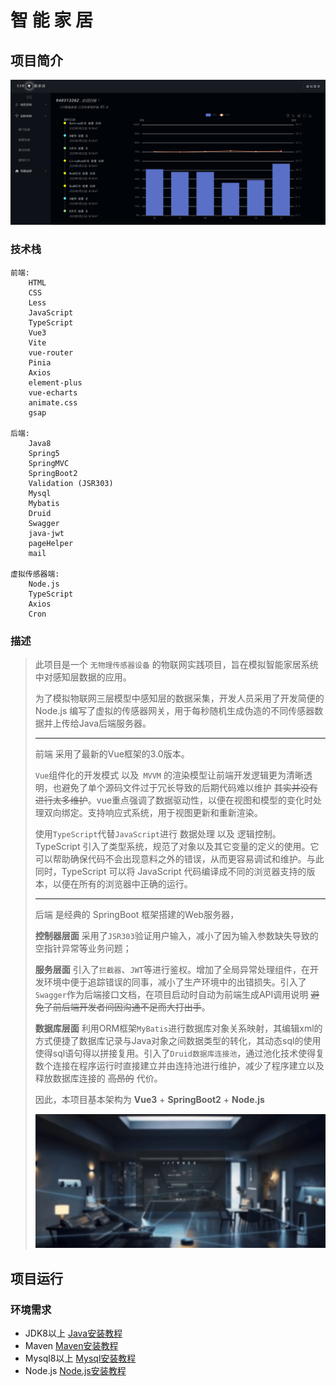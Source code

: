 #		智 能 家 居



##	项目简介

 ![image-20230213204222461](https://github.com/PieceOfFall/projectImg/blob/main/SmartHouseSystem/homepage4.jpg?raw=true) 



###		      技术栈 

```
前端:
	HTML
	CSS
	Less
	JavaScript
	TypeScript
	Vue3
	Vite
	vue-router
	Pinia
	Axios
	element-plus
	vue-echarts
	animate.css
	gsap

后端:
	Java8
	Spring5
	SpringMVC
	SpringBoot2
	Validation (JSR303)
	Mysql
	Mybatis
	Druid
	Swagger
	java-jwt
	pageHelper
	mail
	
虚拟传感器端:
	Node.js
	TypeScript
	Axios
	Cron
```


###	描述

>
> 此项目是一个 ```无物理传感器设备``` 的物联网实践项目，旨在模拟智能家居系统中对感知层数据的应用。
>
> 为了模拟物联网三层模型中感知层的数据采集，开发人员采用了开发简便的 Node.js 编写了虚拟的传感器网关，用于每秒随机生成伪造的不同传感器数据并上传给Java后端服务器。
>
> ---
>
> 
>
> 前端 采用了最新的Vue框架的3.0版本。
>
> ``Vue``组件化的开发模式 以及`` MVVM`` 的渲染模型让前端开发逻辑更为清晰透明，也避免了单个源码文件过于冗长导致的后期代码难以维护  ~~其实并没有进行太多维护~~。vue重点强调了数据驱动性，以便在视图和模型的变化时处理双向绑定。支持响应式系统，用于视图更新和重新渲染。
>
> 使用```TypeScript```代替``JavaScript``进行 数据处理 以及 逻辑控制。TypeScript 引入了类型系统，规范了对象以及其它变量的定义的使用。它可以帮助确保代码不会出现意料之外的错误，从而更容易调试和维护。与此同时，TypeScript 可以将 JavaScript 代码编译成不同的浏览器支持的版本，以便在所有的浏览器中正确的运行。
>
> ---
>
> 
>
> 后端 是经典的 SpringBoot 框架搭建的Web服务器，
>
> **控制器层面** 采用了``JSR303``验证用户输入，减小了因为输入参数缺失导致的空指针异常等业务问题；
>
> **服务层面** 引入了```拦截器```、```JWT```等进行鉴权。增加了全局异常处理组件，在开发环境中便于追踪错误的同事，减小了生产环境中的出错损失。引入了```Swagger```作为后端接口文档，在项目启动时自动为前端生成API调用说明  ~~避免了前后端开发者间因沟通不足而大打出手~~。
>
> **数据库层面** 利用ORM框架```MyBatis```进行数据库对象关系映射，其编辑xml的方式便捷了数据库记录与Java对象之间数据类型的转化，其动态sql的使用使得sql语句得以拼接复用。引入了```Druid数据库连接池```，通过池化技术使得复数个连接在程序运行时直接建立并由连持池进行维护，减少了程序建立以及释放数据库连接的 ~~高昂的~~ 代价。
>
> 因此，本项目基本架构为 **Vue3** + **SpringBoot2** + **Node.js** 
>
> ![login](https://github.com/PieceOfFall/projectImg/blob/main/SmartHouseSystem/login.jpg?raw=true)

##	项目运行

###			环境需求

- JDK8以上       [Java安装教程](https://blog.csdn.net/web15870359587/article/details/123949106)
- Maven            [Maven安装教程](https://blog.csdn.net/qq_40625778/article/details/125229241)
- Mysql8以上    [Mysql安装教程](https://zhuanlan.zhihu.com/p/46905335?ivk_sa=1024320u)
- Node.js          [Node.js安装教程](https://blog.csdn.net/qq_57210034/article/details/124823972)

